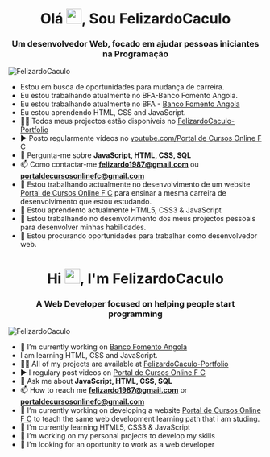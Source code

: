 <h1 align="center">Olá <img src="https://avatars.githubusercontent.com/u/105264210?s=400&u=981c1d2aa18c1c2a20ed8dbce6ca0735f865bc40&v=4" width="30px">, Sou FelizardoCaculo</h1>
<h3 align="center">Um desenvolvedor Web, focado em ajudar pessoas iniciantes na Programação</h3>
<p align="left"> <img src="https://github.com/account" alt="FelizardoCaculo" /> </p>


- Estou em busca de oportunidades para mudança de carreira.
- Eu estou trabalhando atualmente no BFA-Banco Fomento Angola.
- Eu estou trabalhando atualmente no BFA - [Banco Fomento Angola](https://www.bfa.ao)
- Eu estou aprendendo HTML, CSS and JavaScript.
- 👨‍💻 Todos meus projectos estão disponíveis no [FelizardoCaculo-Portfolio](https://my-portfolio-fc.onrender.com/)
- ▶️ Posto regularmente vídeos no [youtube.com/Portal de Cursos Online F C](https://youtube.com/channel/UCGJg7DtpcwaBxNcI0iCwDYQ)
- 💬 Pergunta-me sobre **JavaScript, HTML, CSS, SQL**
- 📫 Como contactar-me **felizardo1987@gmail.com** ou **portaldecursosonlinefc@gmail.com**
- 🔭 Estou trabalhando actualmente no desenvolvimento de um website [Portal de Cursos Online F C](https://portal-de-cursos-online-fc.onrender.com) para ensinar a mesma carreira de desenvolvimento que estou estudando.
- 🌱 Estou aprendento actualmente HTML5, CSS3 & JavaScript
- 👯 Estou trabalhando no desenvolvimento dos meus projectos pessoais para desenvolver minhas habilidades.
- 🤔 Estou procurando oportunidades para trabalhar como desenvolvedor web.


<h1 align="center">Hi <img src="https://avatars.githubusercontent.com/u/105264210?s=400&u=981c1d2aa18c1c2a20ed8dbce6ca0735f865bc40&v=4" width="30px">, I'm FelizardoCaculo</h1>
<h3 align="center">A Web Developer focused on helping people start programming</h3>
<p align="left"> <img src="https://github.com/account" alt="FelizardoCaculo" /> </p>

- 🔭 I’m currently working on [Banco Fomento Angola](https://www.bfa.ao)
- I am learning HTML, CSS and JavaScript.
- 👨‍💻 All of my projects are available at [FelizardoCaculo-Portfolio](https://my-portfolio-fc.onrender.com/)
- ▶️ I regulary post videos on [Portal de Cursos Online F C](https://portal-de-cursos-online-fc.onrender.com)
- 💬 Ask me about **JavaScript, HTML, CSS, SQL**
- 📫 How to reach me **felizardo1987@gmail.com** or **portaldecursosonlinefc@gmail.com**
- 🔭 I’m currently working on developing a website [Portal de Cursos Online F C](https://portal-de-cursos-online-fc.onrender.com) to teach the same web development learning path that i am studing.
- 🌱 I’m currently learning HTML5, CSS3 & JavaScript
- 👯 I’m working on my personal projects to develop my skills
- 🤔 I’m looking for an oportunity to work as a web developer


